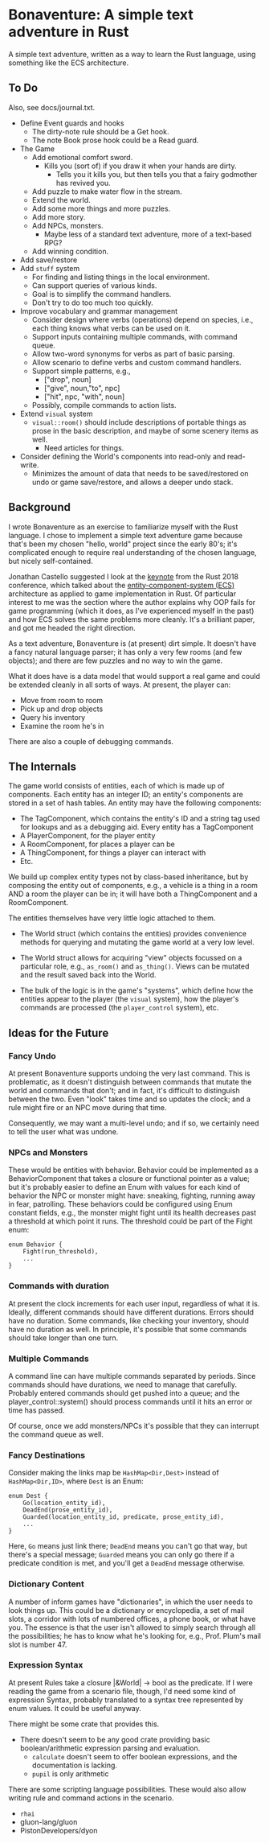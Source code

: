 # Bonaventure: A simple text adventure in Rust

A simple text adventure, written as a way to learn the Rust language,
using something like the ECS architecture.

## To Do

Also, see docs/journal.txt.

* Define Event guards and hooks
  * The dirty-note rule should be a Get hook.
  * The note Book prose hook could be a Read guard.
* The Game
  * Add emotional comfort sword.
    * Kills you (sort of) if you draw it when your hands are dirty.
      * Tells you it kills you, but then tells you that a fairy
        godmother has revived you.
  * Add puzzle to make water flow in the stream.
  * Extend the world.
  * Add some more things and more puzzles.
  * Add more story.
  * Add NPCs, monsters.
    * Maybe less of a standard text adventure, more of a text-based
      RPG?
  * Add winning condition.
* Add save/restore
* Add `stuff` system
  * For finding and listing things in the local environment.
  * Can support queries of various kinds.
  * Goal is to simplify the command handlers.
  * Don't try to do too much too quickly.
* Improve vocabulary and grammar management
  * Consider design where verbs (operations) depend on
    species, i.e., each thing knows what verbs can be
    used on it.
  * Support inputs containing multiple commands, with command queue.
  * Allow two-word synonyms for verbs as part of basic parsing.
  * Allow scenario to define verbs and custom command handlers.
  * Support simple patterns, e.g.,
    * ["drop", noun]
    * ["give", noun,"to", npc]
    * ["hit", npc, "with", noun]
  * Possibly, compile commands to action lists.
* Extend `visual` system
  * `visual::room()` should include descriptions of portable things as
    prose in the basic description, and maybe of some scenery items as
    well.
    * Need articles for things.
* Consider defining the World's components into read-only and read-write.
  * Minimizes the amount of data that needs to be saved/restored on
    undo or game save/restore, and allows a deeper undo stack.

## Background

I wrote Bonaventure as an exercise to familiarize myself with the
Rust language.  I chose to implement a simple text adventure game because
that's been my chosen "hello, world" project since the early 80's; it's
complicated enough to require real understanding of the chosen language,
but nicely self-contained.

Jonathan Castello suggested I look at the [keynote](https://kyren.github.io/2018/09/14/rustconf-talk.html) from the Rust 2018 conference, which talked about the
[entity-component-system (ECS)](https://en.wikipedia.org/wiki/Entity–component–system) architecture as applied to game implementation in Rust.  Of particular interest to me was
the section where the author explains why OOP fails for game programming
(which it does, as I've experienced myself in the past) and how ECS solves
the same problems more cleanly.  It's a brilliant paper, and got
me headed the right direction.

As a text adventure, Bonaventure is (at present) dirt simple.  It doesn't
have a fancy natural language parser; it has only a very few rooms
(and few objects); and there are few puzzles and no way to win the game.

What it does have is a data model that would support a real game and
could be extended cleanly in all sorts of ways. At present, the player can:

* Move from room to room
* Pick up and drop objects
* Query his inventory
* Examine the room he's in

There are also a couple of debugging commands.

## The Internals

The game world consists of entities, each of which is made up of
components.  Each entity has an integer ID; an entity's components are
stored in a set of hash tables.  An entity may have the following
components:

* The TagComponent, which contains the entity's ID and a string tag
  used for lookups and as a debugging aid.  Every entity has a
  TagComponent
* A PlayerComponent, for the player entity
* A RoomComponent, for places a player can be
* A ThingComponent, for things a player can interact with
* Etc.

We build up complex
entity types not by class-based inheritance, but by composing the entity
out of components, e.g., a vehicle is a thing in a room AND a room the
player can be in; it will have both a ThingComponent and a RoomComponent.

The entities themselves have very little logic attached to them.

* The World struct (which contains the entities) provides convenience
  methods for querying and mutating the game world at a very low level.

* The World struct allows for acquiring "view" objects focussed on a
  particular role, e.g., `as_room()` and `as_thing()`.  Views can be
  mutated and the result saved back into the World.  

* The bulk of the logic is in the game's "systems", which define how
  the entities appear to the player (the `visual` system), how the
  player's commands are processed (the `player_control` system), etc.

## Ideas for the Future

### Fancy Undo

At present Bonaventure supports undoing the very last command.  This is
problematic, as it doesn't distinguish between commands that mutate the world
and commands that don't; and in fact, it's difficult to distinguish between
the two.  Even "look" takes time and so updates the clock; and a rule might
fire or an NPC move during that time.

Consequently, we may want a multi-level undo; and if so, we certainly need to
tell the user what was undone.

### NPCs and Monsters

These would be entities with behavior.  Behavior could be implemented as
a BehaviorComponent that takes a closure or functional pointer as a value;
but it's probably easier to define an Enum with values for each kind of
behavior the NPC or monster might have: sneaking, fighting, running away in
fear, patrolling.  These behaviors could be configured using Enum constant
fields, e.g., the monster might fight until its health decreases past
a threshold at which point it runs.  The threshold could be part of the
Fight enum:

```
enum Behavior {
    Fight(run_threshold),
    ...
}
```

### Commands with duration

At present the clock increments for each user input, regardless of what it
is.  Ideally, different commands should have different durations.  Errors
should have no duration.  Some commands, like checking your inventory,
should have no duration as well.  In principle, it's possible that some
commands should take longer than one turn.

### Multiple Commands

A command line can have multiple commands separated by periods.  Since
commands should have durations, we need to manage that carefully.
Probably entered commands should get pushed into a queue; and the
player_control::system() should process commands until it hits an error
or time has passed.

Of course, once we add monsters/NPCs it's possible that they can interrupt
the command queue as well.

### Fancy Destinations

Consider making the links map be `HashMap<Dir,Dest>` instead of
`HashMap<Dir,ID>`, where `Dest` is an Enum:

```
enum Dest {
    Go(location_entity_id),
    DeadEnd(prose_entity_id),
    Guarded(location_entity_id, predicate, prose_entity_id),
    ...
}
```

Here, `Go` means just link there; `DeadEnd` means you can't go that way,
but there's a special message; `Guarded` means you can only go there if
a predicate condition is met, and you'll get a `DeadEnd` message otherwise.

### Dictionary Content

A number of inform games have "dictionaries", in which the user needs
to look things up.  This could be a dictionary or encyclopedia, a set
of mail slots, a corridor with lots of numbered offices, a phone book,
or what have you. The essence is that the user isn't allowed to simply
search through all the possibilities; he has to know what he's looking
for, e.g., Prof. Plum's mail slot is number 47.

### Expression Syntax

At present Rules take a closure |&World| -> bool as the predicate.  If
I were reading the game from a scenario file, though, I'd need some
kind of expression Syntax, probably translated to a syntax tree
represented by enum values.  It could be useful anyway.

There might be some crate that provides this.

* There doesn't seem to be any good crate providing basic boolean/arithmetic
  expression parsing and evaluation.
  * `calculate` doesn't seem to offer boolean expressions, and the
    documentation is lacking.
  * `pupil` is only arithmetic

There are some scripting language possibilities.  These would also allow
writing rule and command actions in the scenario.

* `rhai`
* gluon-lang/gluon
* PistonDevelopers/dyon
